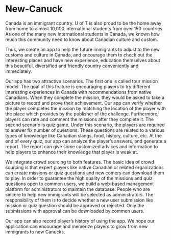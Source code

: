 New-Canuck
==========

Canada is an immigrant country. U of T is also proud to be the home away from
home to almost 10,000 international students from over 150 countries. As one of the
many new International students in Canada, we known how much this community
need to know about Canadian culture and custom.

Thus, we create an app to help the future immigrants to adjust to the new customs
and culture in Canada, and encourage them to check out the interesting places and
have new experience, education themselves about this beautiful, diversified and
friendly country conveniently and immediately.

Our app has two attractive scenarios. The first one is called tour mission model. The
goal of this feature is encouraging players to try different interesting experiences in
Canada with recommendations from native Canadians. When they complete the
mission, they would be asked to take a picture to record and prove their achievement.
Our app can verify whether the player completes the mission by matching the
location of the player with the place which provides by the publisher of the challenge.
Furthermore, players can rate and comment the missions after they complete it.
The second scenario is quiz game. Under this scenario, the players are required to
answer fix number of questions. These questions are related to a various types of
knowledge like Canadian slangs, food, history, culture, etc. At the end of every quiz,
our app can analyze the player’s answers, and generate a report. The report can give
some customized advices and information to help players to enhance their
knowledge that player is weak at.

We integrate crowd sourcing to both features. The basic idea of crowd sourcing is
that expert players like native Canadian or related organizations can create missions
or quiz questions and new comers can download them to play. In order to guarantee
the high quality of the missions and quiz questions open to common users, we build
a web-based management platform for administrators to maintain the database.
People who are sincere to help new immigrants will be selected as administrators.
The responsibility of them is to decide whether a new user submission like mission or
quiz question should be approved or rejected. Only the submissions with approval
can be downloaded by common users.

Our app can also record player’s history of using the app. We hope our application
can encourage and memorize players to grow from new immigrants to new Canucks.


